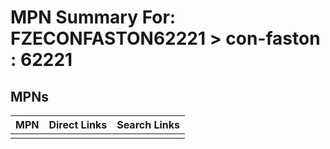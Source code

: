 



# MPN Summary For: FZECONFASTON62221 > con-faston : 62221

## MPNs
  

|MPN|Direct Links|Search Links|
| :--- | :--- | :--- |
||||
